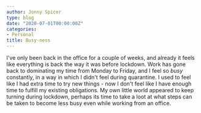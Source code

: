 ```yaml
---
author: Jonny Spicer
type: blog
date: "2020-07-01T00:00:00Z"
categories:
- Personal
title: Busy-ness
---
```

I've only been back in the office for a couple of weeks, and already it feels like everything is back the way it was before lockdown. Work has gone back to
dominating my time from Monday to Friday, and I feel so *busy* constantly, in a way in which I didn't feel during quarantine. I used to feel like I had extra time
to try new things - now I don't feel like I have enough time to fulfill my existing obligations. My own little world appeared to keep turning during lockdown, perhaps
its time to take a loot at what steps can be taken to become less busy even while working from an office.
